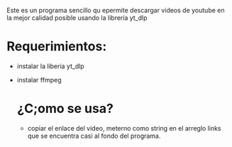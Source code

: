 Este es un programa sencillo qu epermite descargar videos de youtube en la mejor calidad posible usando la librería yt_dlp
# Requerimientos:
- instalar la liberia yt_dlp
- instalar ffmpeg

  # ¿C;omo se usa?
  - copiar el enlace del video, meterno como string en el arreglo links que se encuentra casi al fondo del programa.
